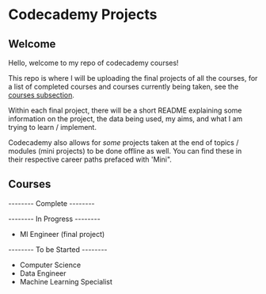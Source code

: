 # Codecademy Projects

## Welcome

Hello, welcome to my repo of codecademy courses!

This repo is where I will be uploading the final projects of all the courses, for a list of completed courses and courses currently being taken, see the [courses subsection](#courses). 

Within each final project, there will be a short README explaining some information on the project, the data being used, my aims, and what I am trying to learn / implement. 

Codecademy also allows for *some* projects taken at the end of topics / modules (mini projects) to be done offline as well. You can find these in their respective career paths prefaced with 'Mini". 

## Courses

-------- Complete --------

-------- In Progress --------
- Ml Engineer (final project) 

-------- To be Started --------

- Computer Science 
- Data Engineer
- Machine Learning Specialist


